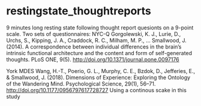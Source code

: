 # restingstate_thoughtreports

9 minutes long resting state following thought report quesionts on a 9-point scale.
Two sets of questionnaires:
NYC-Q
Gorgolewski, K. J., Lurie, D., Urchs, S., Kipping, J. A., Craddock, R. C., Milham, M. P., … Smallwood, J. (2014). A correspondence between individual differences in the brain’s intrinsic functional architecture and the content and form of self-generated thoughts. PLoS ONE, 9(5). http://doi.org/10.1371/journal.pone.0097176

York MDES
Wang, H.-T., Poerio, G. L., Murphy, C. E., Bzdok, D., Jefferies, E., & Smallwood, J. (2018). Dimensions of Experience: Exploring the Ontology of the Wandering Mind. Psychological Science, 29(1), 56–71. http://doi.org/10.1177/0956797617728727
Using a continous scake in this study
